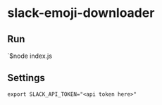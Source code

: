 # slack-emoji-downloader

## Run
`$node index.js

## Settings
`export SLACK_API_TOKEN="<api token here>"`
